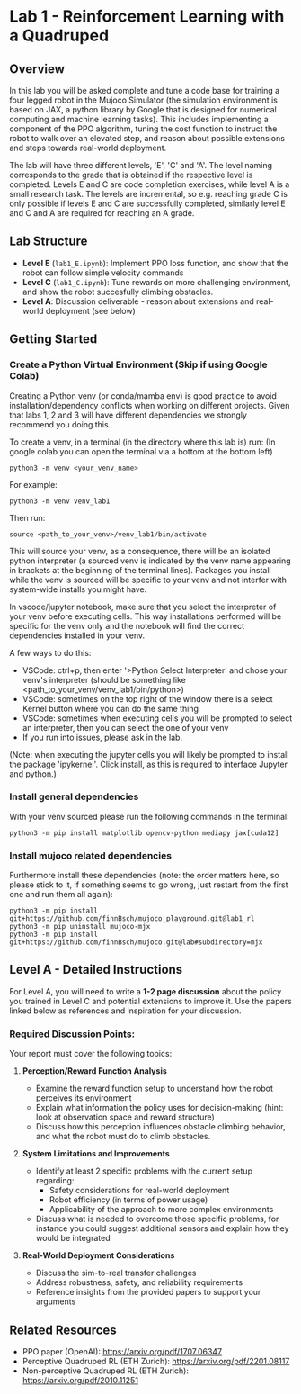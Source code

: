 # Lab 1 - Reinforcement Learning with a Quadruped

## Overview

In this lab you will be asked complete and tune a code base for training a four legged robot in the Mujoco Simulator (the simulation environment is based on JAX, a python library by Google that is designed for numerical computing and machine learning tasks).
This includes implementing a component of the PPO algorithm, tuning the cost function to instruct the robot to walk over an elevated step, and reason about possible extensions and steps towards real-world deployment.

The lab will have three different levels, 'E', 'C' and 'A'. The level naming corresponds to the grade that is obtained if the respective level is completed. Levels E and C are code completion exercises, while level A is a small research task.
The levels are incremental, so e.g. reaching grade C is only possible if levels E and C are successfully completed, similarly level E and C and A are required for reaching an A grade.

## Lab Structure

- **Level E** (`lab1_E.ipynb`): Implement PPO loss function, and show that the robot can follow simple velocity commands
- **Level C** (`lab1_C.ipynb`): Tune rewards on more challenging environment, and show the robot succesfully climbing obstacles. 
- **Level A**: Discussion deliverable - reason about extensions and real-world deployment (see below)

## Getting Started

### Create a Python Virtual Environment (Skip if using Google Colab)

Creating a Python venv (or conda/mamba env) is good practice to avoid installation/dependency conflicts when working on different projects. Given that labs 1, 2 and 3 will have different dependencies we strongly recommend you doing this.

To create a venv, in a terminal (in the directory where this lab is) run:
(In google colab you can open the terminal via a bottom at the bottom left)

```python3 -m venv <your_venv_name>```

For example:

```python3 -m venv venv_lab1```

Then run:

```source <path_to_your_venv>/venv_lab1/bin/activate```

This will source your venv, as a consequence, there will be an isolated python interpreter (a sourced venv is indicated by the venv name appearing in brackets at the beginning of the terminal lines).
Packages you install while the venv is sourced will be specific to your venv and not interfer with system-wide installs you might have.

In vscode/jupyter notebook, make sure that you select the interpreter of your venv before executing cells.
This way installations performed will be specific for the venv only and the notebook will find the correct dependencies installed in your venv.

A few ways to do this:
- VSCode: ctrl+p, then enter '>Python Select Interpreter' and chose your venv's interpreter (should be something like <path_to_your_venv/venv_lab1/bin/python>)
- VSCode: sometimes on the top right of the window there is a select Kernel button where you can do the same thing
- VSCode: sometimes when executing cells you will be prompted to select an interpreter, then you can select the one of your venv
- If you run into issues, please ask in the lab.

(Note: when executing the jupyter cells you will likely be prompted to install the package 'ipykernel'.
Click install, as this is required to interface Jupyter and python.)

### Install general dependencies

With your venv sourced please run the following commands in the terminal:
```
python3 -m pip install matplotlib opencv-python mediapy jax[cuda12]
```

### Install mujoco related dependencies

Furthermore install these dependencies (note: the order matters here, so please stick to it, if something seems to go wrong, just restart from the first one and run them all again):
```
python3 -m pip install git+https://github.com/finnBsch/mujoco_playground.git@lab1_rl
python3 -m pip uninstall mujoco-mjx
python3 -m pip install git+https://github.com/finnBsch/mujoco.git@lab#subdirectory=mjx
```

## Level A - Detailed Instructions
For Level A, you will need to write a **1-2 page discussion** about the policy you trained in Level C and potential extensions to improve it. Use the papers linked below as references and inspiration for your discussion.

### Required Discussion Points:
Your report must cover the following topics:

1. **Perception/Reward Function Analysis**
   - Examine the reward function setup to understand how the robot perceives its environment
   - Explain what information the policy uses for decision-making (hint: look at observation space and reward structure)
   - Discuss how this perception influences obstacle climbing behavior, and what the robot must do to climb obstacles.

2. **System Limitations and Improvements**
   - Identify at least 2 specific problems with the current setup regarding:
     - Safety considerations for real-world deployment
     - Robot efficiency (in terms of power usage)
     - Applicability of the approach to more complex environments
   - Discuss what is needed to overcome those specific problems, for instance you could suggest additional sensors and explain how they would be integrated

3. **Real-World Deployment Considerations**
   - Discuss the sim-to-real transfer challenges
   - Address robustness, safety, and reliability requirements
   - Reference insights from the provided papers to support your arguments


## Related Resources

- PPO paper (OpenAI): https://arxiv.org/pdf/1707.06347
- Perceptive Quadruped RL (ETH Zurich): https://arxiv.org/pdf/2201.08117
- Non-perceptive Quadruped RL (ETH Zurich): https://arxiv.org/pdf/2010.11251